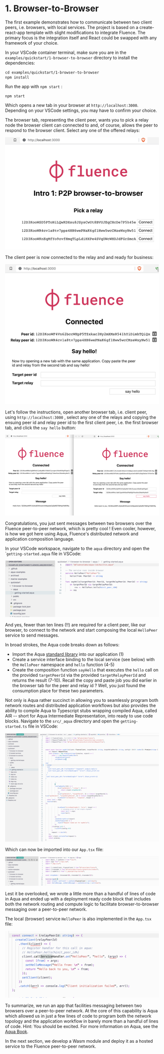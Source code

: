 # 1. Browser-to-Browser

The first example demonstrates how to communicate between two client peers, i.e. browsers, with local services. The project is based on a create-react-app template with slight modifications to integrate Fluence. The primary focus is the integration itself and React could be swapped with any framework of your choice.

In your VSCode container terminal, make sure you are in the `examples/quickstart/1-browser-to-browser` directory to install the dependencies:

```text
cd examples/quickstart/1-browser-to-browser
npm install
```

Run the app with `npm start` :

```text
npm start
```

Which opens a new tab in your browser at `http://localhost:3000`. Depending on your VSCode settings, you may have to confirm your choice.

The browser tab, representing the client peer, wants you to pick a relay node the browser client can connected to and, of course, allows the peer to respond to the browser client. Select any one of the offered relays:

![Relay Selection](../.gitbook/assets/image%20%2823%29.png)



The client peer is now connected to the relay and and ready for business:

![Connection confirmation to network](../.gitbook/assets/image%20%2825%29.png)

Let's follow the instructions, open another browser tab, i.e. client peer, using `http://localhost:3000` , select any one of the relays and copying the ensuing peer id and relay peer id to the first client peer, i.e. the first browser tab, and click the `say hello` button:  


![Peer-to-peer communication between two browser client peers](../.gitbook/assets/image%20%2846%29.png)

Congratulations, you just sent messages between two browsers over the Fluence peer-to-peer network, which is pretty cool ! Even cooler, however, is how we got here using Aqua, Fluence's distributed network and application composition language.

In your VSCode workspace, navigate to the `aqua` directory and open the \``getting-started.aqua` file in VSCode:

![getting-started.aqua](../.gitbook/assets/image%20%2827%29.png)

And yes, fewer than ten lines \(!!\) are required for a client peer, like our browser, to connect to the network and start composing the local `HelloPeer` service to send messages.

In broad strokes, the Aqua code breaks down as follows:

* Import the Aqua [standard library](https://github.com/fluencelabs/aqua-lib) into our application \(1\)
* Create a service interface binding to the local service \(see below\) with the `HelloPeer` namespace and `hello` function \(4-5\)
* Create the composition function `sayHello` that executes the `hello` call on the provided `targetPeerId` via the provided `targetRelayPeerId` and returns the result \(7-10\). Recall the copy and paste job you did earlier in the browser tab for the peer and relay id ? Well, you just found the consumption place for these two parameters.

Not only is Aqua rather succinct in allowing you to seamlessly program both network routes and distributed application workflows but also provides the ability to compile Aqua to Typescript stubs wrapping compiled Aqua, called AIR -- short for Aqua Intermediate Representation, into ready to use code blocks. Navigate to the `src/_aqua` directory and open the `getting-started.ts`  file in VSCode:

![Aqua compiler generated typescript wrapper around AIR ](../.gitbook/assets/image%20%2845%29.png)

Which can now be imported into our `App.tsx` file:

![Import Aqua generated Typescript stub \(line 7\)](../.gitbook/assets/image%20%2826%29.png)

Lest it be overlooked, we wrote a little more than a handful of lines of code in Aqua and ended up with a deployment ready code block that includes both the network routing and compute logic to facilitate browser-to-browser messaging over a peer-to-peer network.

The local \(browser\) service `HelloPeer` is also implemented in the `App.tsx` file:

![Local HelloPeer service implementation](../.gitbook/assets/image%20%2821%29.png)

To summarize, we run an app that facilities messaging between two browsers over a peer-to-peer network. At the core of this capability is Aqua which allowed us in just a few lines of code to program both the network topology and the application workflow in barely more than a handful of lines of code.  Hint: You should be excited. For more information on Aqua, see the [Aqua Book](https://app.gitbook.com/@fluence/s/aqua-book/). 

In the next section, we develop a Wasm module and deploy it as a hosted service to the Fluence peer-to-peer network.

